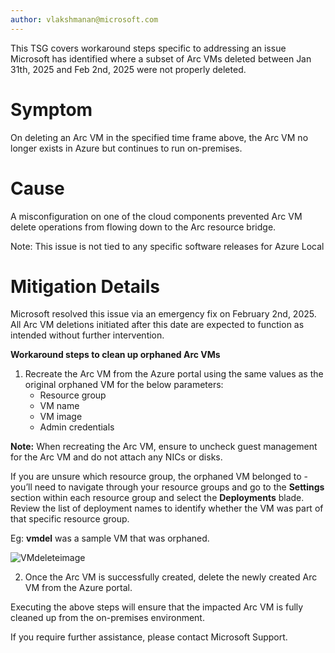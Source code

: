 ```yaml
---
author: vlakshmanan@microsoft.com
---
```


This TSG covers workaround steps specific to addressing an issue Microsoft has identified where a subset of Arc VMs deleted between Jan 31th, 2025 and Feb 2nd, 2025 were not properly deleted.

# Symptom
On deleting an Arc VM in the specified time frame above, the Arc VM no longer exists in Azure but continues to run on-premises.

# Cause
A misconfiguration on one of the cloud components prevented Arc VM delete operations from flowing down to the Arc resource bridge.

Note: This issue is not tied to any specific software releases for Azure Local

# Mitigation Details 

Microsoft resolved this issue via an emergency fix on February 2nd, 2025. All Arc VM deletions initiated after this date are expected to function as intended without further intervention.
     
**Workaround steps to clean up orphaned Arc VMs**
1. Recreate the Arc VM from the Azure portal using the same values as the original orphaned VM for the below parameters:
     - Resource group
     - VM name
     - VM image
     - Admin credentials

**Note:** When recreating the Arc VM, ensure to uncheck guest management for the Arc VM and do not attach any NICs or disks.

If you are unsure which resource group, the orphaned VM belonged to - you’ll need to navigate through your resource groups and go to the **Settings** section within each resource group and select the **Deployments** blade. Review the list of deployment names to identify whether the VM was part of that specific resource group.

Eg: **vmdel** was a sample VM that was orphaned.  
  
![VMdeleteimage](../VMdeleteimage.png) 

2. Once the Arc VM is successfully created, delete the newly created Arc VM from the Azure portal.

Executing the above steps will ensure that the impacted Arc VM is fully cleaned up from the on-premises environment.

If you require further assistance, please contact Microsoft Support.
